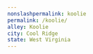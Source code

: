 ```yaml
---
﻿nonslashpermalink: koolie
permalink: /koolie/
alley: Koolie
city: Cool Ridge
state: West Virginia
---
```

